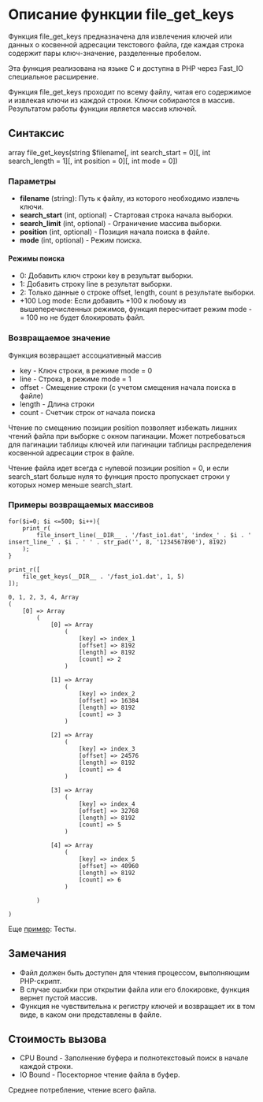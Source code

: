 # Описание функции file_get_keys

Функция file_get_keys предназначена для извлечения ключей или данных о косвенной адресации текстового файла, где каждая строка содержит пары ключ-значение, разделенные пробелом.

Эта функция реализована на языке C и доступна в PHP через Fast_IO специальное расширение.

Функция file_get_keys проходит по всему файлу, читая его содержимое и извлекая ключи из каждой строки. Ключи собираются в массив. Результатом работы функции является массив ключей.


## Синтаксис

array file_get_keys(string $filename[, int search_start = 0][, int search_length = 1][, int position = 0][, int mode = 0])

### Параметры

- **filename** (string): Путь к файлу, из которого необходимо извлечь ключи.
- **search_start** (int, optional) - Стартовая строка начала выборки.
- **search_limit** (int, optional) - Ограничение массива выборки.
- **position** (int, optional) - Позиция начала поиска в файле.
- **mode** (int, optional) - Режим поиска.


#### Режимы поиска
- 0: Добавить ключ строки key в результат выборки.
- 1: Добавить строку line в результат выборки.
- 2: Только данные о строке offset, length, count в результате выборки.
- +100 Log mode: Если добавить +100 к любому из вышеперечисленных режимов, функция пересчитает режим mode -= 100 но не будет блокировать файл.

### Возвращаемое значение

Функция возвращает ассоциативный массив
- key - Ключ строки, в режиме mode = 0
- line - Строка, в режиме mode = 1
- offset - Смещение строки (с учетом смещения начала поиска в файле)
- length - Длина строки
- count - Счетчик строк от начала поиска


Чтение по смещению позиции position позволяет избежать лишних чтений файла при выборке с окном пагинации.
Может потребоваться для пагинации таблицы ключей или пагинации таблицы распределения косвенной адресации строк в файле.

Чтение файла идет всегда с нулевой позиции position = 0, и если search_start больше нуля то функция просто пропускает строки у которых номер меньше search_start.


### Примеры возвращаемых массивов

```
for($i=0; $i <=500; $i++){
	print_r(
		file_insert_line(__DIR__ . '/fast_io1.dat', 'index_' . $i . ' insert_line_' . $i . ' ' . str_pad('', 8, '1234567890'), 8192)
	);
}

print_r([
	file_get_keys(__DIR__ . '/fast_io1.dat', 1, 5)
]);

0, 1, 2, 3, 4, Array
(
    [0] => Array
        (
            [0] => Array
                (
                    [key] => index_1
                    [offset] => 8192
                    [length] => 8192
                    [count] => 2
                )

            [1] => Array
                (
                    [key] => index_2
                    [offset] => 16384
                    [length] => 8192
                    [count] => 3
                )

            [2] => Array
                (
                    [key] => index_3
                    [offset] => 24576
                    [length] => 8192
                    [count] => 4
                )

            [3] => Array
                (
                    [key] => index_4
                    [offset] => 32768
                    [length] => 8192
                    [count] => 5
                )

            [4] => Array
                (
                    [key] => index_5
                    [offset] => 40960
                    [length] => 8192
                    [count] => 6
                )

        )

)

```



Еще [пример](/test/readme.md): Тесты.

## Замечания

- Файл должен быть доступен для чтения процессом, выполняющим PHP-скрипт.
- В случае ошибки при открытии файла или его блокировке, функция вернет пустой массив.
- Функция не чувствительна к регистру ключей и возвращает их в том виде, в каком они представлены в файле.


## Стоимость вызова

- CPU Bound - Заполнение буфера и полнотекстовый поиск в начале каждой строки.
- IO Bound - Посекторное чтение файла в буфер.

Среднее потребление, чтение всего файла.

